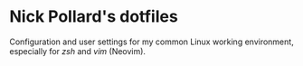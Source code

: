 # Nick Pollard's dotfiles

Configuration and user settings for my common Linux working environment, especially for *zsh* and *vim* (Neovim).
